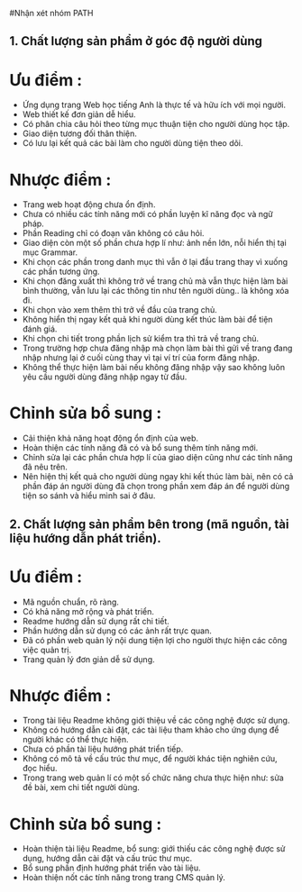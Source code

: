 #Nhận xét nhóm PATH

## 1. Chất lượng sản phẩm ở góc độ người dùng

# Ưu điểm :

  - Ứng dụng trang Web học tiếng Anh là thực tế và hữu ích với mọi người.
  - Web thiết kế đơn giản dễ hiểu.
  - Có phân chia câu hỏi theo từng mục thuận tiện cho người dùng học tập.
  - Giao diện tương đối thân thiện.
  - Có lưu lại kết quả các bài làm cho người dùng tiện theo dõi.
  
# Nhược điểm :

  - Trang web hoạt động chưa ổn định.
  - Chưa có nhiều các tính năng mới có phần luyện kĩ năng đọc và ngữ pháp.
  - Phần Reading chỉ có đoạn văn không có câu hỏi.
  - Giao diện còn một số phần chưa hợp lí như: ảnh nền lớn, nỗi hiển thị tại mục Grammar.
  - Khi chọn các phần trong danh mục thì vẫn ở lại đầu trang thay vì xuống các phần tương ứng.
  - Khi chọn đăng xuất thì không trở về trang chủ mà vẫn thực hiện làm bài bình thường, vẫn lưu lại các thông tin như tên người dùng.. là không xóa đi.
  - Khi chọn vào xem thêm thì trở về đầu của trang chủ.
  - Không hiển thị ngay kết quả khi người dùng kết thúc làm bài để tiện đánh giá.
  - Khi chọn chi tiết trong phần lịch sử kiểm tra thì trả về trang chủ.
  - Trong trường hợp chưa đăng nhập mà chọn làm bài thì gửi về trang đang nhập nhưng lại ở cuối cùng thay vì tại ví trí của form đăng nhập.
  - Không thể thực hiện làm bài nếu không đăng nhập vậy sao không luôn yêu cầu người dùng đăng nhập ngay từ đầu.
  
# Chỉnh sửa bổ sung :

  - Cải thiện khả năng hoạt động ổn định của web.
  - Hoàn thiện các tính năng đã có và bổ sung thêm tính năng mới.
  - Chỉnh sửa lại các phần chưa hợp lí của giao diện cũng như các tính năng đã nêu trên.
  - Nên hiện thị kết quả cho người dùng ngay khi kết thúc làm bài, nên có cả phần đáp án người dùng đã chọn trong phần xem đáp án để người dùng tiện so sánh và hiểu mình sai ở đâu.
  
## 2. Chất lượng sản phẩm bên trong (mã nguồn, tài liệu hướng dẫn phát triển).

# Ưu điểm :
 
  - Mã nguồn chuẩn, rõ ràng.
  - Có khả năng mở rộng và phát triển.
  - Readme hướng dẫn sử dụng rất chi tiết.
  - Phần hướng dẫn sử dụng có các ảnh rất trực quan.
  - Đã có phần web quản lý nội dung tiện lợi cho người thực hiện các công việc quản trị.
  - Trang quản lý đơn giản dễ sử dụng.
  
# Nhược điểm :
 
  - Trong tài liệu Readme không giới thiệu về các công nghệ được sử dụng.
  - Không có hướng dẫn cài đặt, các tài liệu tham khảo cho ứng dụng để người khác có thể thực hiện.
  - Chưa có phần tài liệu hướng phát triển tiếp.
  - Không có mô tả về cấu trúc thư mục, để người khác tiện nghiên cứu, đọc hiểu.
  - Trong trang web quản lí có một số chức năng chưa thực hiện như: sửa đề bài, xem chi tiết người dùng.

# Chỉnh sửa bổ sung :
  - Hoàn thiện tài liệu Readme, bổ sung: giới thiếu các công nghệ được sử dụng, hướng dẫn cài đặt và cấu trúc thư mục.
  - Bổ sung phần định hướng phát triển vào tài liệu.
  - Hoàn thiện nốt các tính năng trong trang CMS quản lý.


